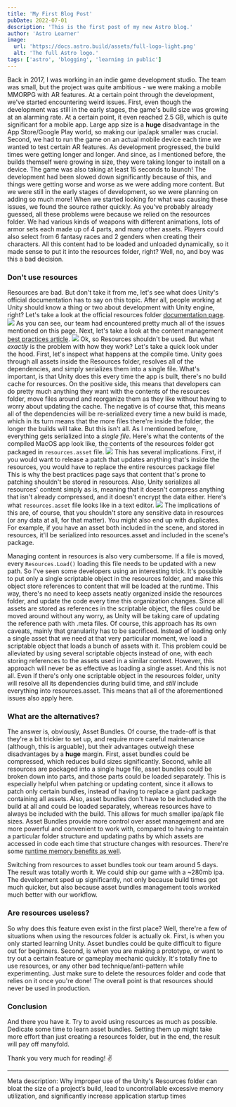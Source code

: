 ```yaml
---
title: 'My First Blog Post'
pubDate: 2022-07-01
description: 'This is the first post of my new Astro blog.'
author: 'Astro Learner'
image:
  url: 'https://docs.astro.build/assets/full-logo-light.png'
  alt: 'The full Astro logo.'
tags: ['astro', 'blogging', 'learning in public']
---
```


Back in 2017, I was working in an indie game development studio. The team was small, but the project was quite ambitious - we were making a mobile MMORPG with AR features. At a certain point through the development, we've started encountering weird issues. First, even though the development was still in the early stages, the game's build size was growing at an alarming rate. At a certain point, it even reached 2.5 GB, which is quite significant for a mobile app. Large app size is a **huge** disadvantage in the App Store/Google Play world, so making our ipa/apk smaller was crucial. Second, we had to run the game on an actual mobile device each time we wanted to test certain AR features. As development progressed, the build times were getting longer and longer. And since, as I mentioned before, the builds themself were growing in size, they were taking longer to install on a device. The game was also taking at least 15 seconds to launch! The development had been slowed down significantly because of this, and things were getting worse and worse as we were adding more content. But we were still in the early stages of development, so we were planning on adding so much more! When we started looking for what was causing these issues, we found the source rather quickly. As you've probably already guessed, all these problems were because we relied on the resources folder. We had various kinds of weapons with different animations, lots of armor sets each made up of 4 parts, and many other assets. Players could also select from 6 fantasy races and 2 genders when creating their characters. All this content had to be loaded and unloaded dynamically, so it made sense to put it into the resources folder, right? Well, no, and boy was this a bad decision.

### Don't use resources

Resources are bad. But don't take it from me, let's see what does Unity's official documentation has to say on this topic. After all, people working at Unity should know a thing or two about development with Unity engine, right? Let's take a look at the official resources folder [documentation page](https://docs.unity3d.com/Manual/BestPracticeUnderstandingPerformanceInUnity6.html).
![](https://api.longwintershadows.com/assets/resources/1.png)
As you can see, our team had encountered pretty much all of the issues mentioned on this page. Next, let's take a look at the content management [best practices article](https://learn.unity.com/tutorial/assets-resources-and-assetbundles#5c7f8528edbc2a002053b5a7).
![](https://api.longwintershadows.com/assets/resources/2.png)
Ok, so Resources shouldn't be used. But what _exactly_ is the problem with how they work? Let's take a quick look under the hood. First, let's inspect what happens at the compile time. Unity goes through all assets inside the Resources folder, resolves all of the dependencies, and simply serializes them into a single file. What's important, is that Unity does this every time the app is built, there's no build cache for resources. On the positive side, this means that developers can do pretty much anything they want with the contents of the resources folder, move files around and reorganize them as they like without having to worry about updating the cache. The negative is of course that, this means all of the dependencies will be re-serialized every time a new build is made, which in its turn means that the more files there're inside the folder, the longer the builds will take. But this isn't all. As I mentioned before, everything gets serialized into a _single file_. Here's what the contents of the compiled MacOS app look like, the contents of the resources folder got packaged in `resources.asset` file.
![](https://api.longwintershadows.com/assets/resources/3.png)
This has several implications. First, if you would want to release a patch that updates anything that's inside the resources, you would have to replace the entire resources package file! This is why the best practices page says that content that's prone to patching shouldn't be stored in resources. Also, Unity serializes all resources' content simply as is, meaning that it doesn't compress anything that isn't already compressed, and it doesn't encrypt the data either. Here's what `resources.asset` file looks like in a text editor.
![](https://api.longwintershadows.com/assets/resources/4.png)
The implications of this are, of course, that you shouldn't store any sensitive data in resources (or any data at all, for that matter). You might also end up with duplicates. For example, if you have an asset both included in the scene, and stored in resources, it'll be serialized into resources.asset and included in the scene's package.

Managing content in resources is also very cumbersome. If a file is moved, every `Resources.Load()` loading this file needs to be updated with a new path. So I've seen some developers using an interesting trick. It's possible to put only a single scriptable object in the resources folder, and make this object store references to content that will be loaded at the runtime. This way, there's no need to keep assets neatly organized inside the resources folder, and update the code every time this organization changes. Since all assets are stored as references in the scriptable object, the files could be moved around without any worry, as Unity will be taking care of updating the reference path with .meta files. Of course, this approach has its own caveats, mainly that granularity has to be sacrificed. Instead of loading only a single asset that we need at that very particular moment, we load a scriptable object that loads a bunch of assets with it. This problem could be alleviated by using several scriptable objects instead of one, with each storing references to the assets used in a similar context. However, this approach will never be as effective as loading a single asset. And this is not all. Even if there's only one scriptable object in the resources folder, unity will resolve all its dependencies during build time, and _still_ include everything into resources.asset. This means that all of the aforementioned issues also apply here.

### What are the alternatives?

The answer is, obviously, Asset Bundles. Of course, the trade-off is that they're a bit trickier to set up, and require more careful maintenance (although, this is arguable), but their advantages outweigh these disadvantages by a **huge** margin. First, asset bundles could be compressed, which reduces build sizes significantly. Second, while all resources are packaged into a single huge file, asset bundles could be broken down into parts, and those parts could be loaded separately. This is especially helpful when patching or updating content, since it allows to patch only certain bundles, instead of having to replace a giant package containing all assets. Also, asset bundles don't have to be included with the build at all and could be loaded separately, whereas resources have to always be included with the build. This allows for much smaller ipa/apk file sizes. Asset Bundles provide more control over asset management and are more powerful and convenient to work with, compared to having to maintain a particular folder structure and updating paths by which assets are accessed in code each time that structure changes with resources. There're some [runtime memory benefits as well](https://blogs.unity3d.com/2017/04/12/asset-bundles-vs-resources-a-memory-showdown/).

Switching from resources to asset bundles took our team around 5 days. The result was totally worth it. We could ship our game with a ~280mb ipa. The development sped up significantly, not only because build times got much quicker, but also because asset bundles management tools worked much better with our workflow.

### Are resources useless?

So why does this feature even exist in the first place? Well, there're a few of situations when using the resources folder is actually ok. First, is when you only started learning Unity. Asset bundles could be quite difficult to figure out for beginners. Second, is when you are making a prototype, or want to try out a certain feature or gameplay mechanic quickly. It's totally fine to use resources, or any other bad technique/anti-pattern while experimenting. Just make sure to delete the resources folder and code that relies on it once you're done! The overall point is that resources should never be used in production.

### Conclusion

And there you have it. Try to avoid using resources as much as possible. Dedicate some time to learn asset bundles. Setting them up might take more effort than just creating a resources folder, but in the end, the result will pay off manyfold.

Thank you very much for reading! ✌️

---

Meta description:
Why improper use of the Unity's Resources folder can bloat the size of a project’s build, lead to uncontrollable excessive memory utilization, and significantly increase application startup times
